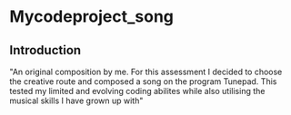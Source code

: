 # Mycodeproject_song

## Introduction
"An original composition by me. For this assessment I decided to choose the creative route and composed a song on the program Tunepad. This tested my limited and evolving coding abilites while also utilising the musical skills I have grown up with" 
